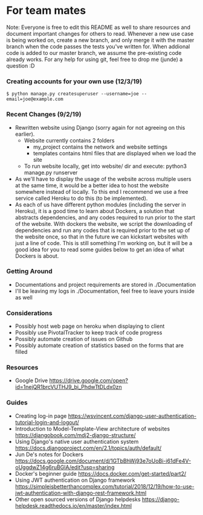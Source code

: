 # For team mates
Note: Everyone is free to edit this README as well to share resources and document important changes for others to read.
Whenever a new use case is being worked on, create a new branch, and only merge it with the master branch when the code passes the tests you've written for. When addional code is added to our master branch, we assume the pre-existing code already works. For any help for using git, feel free to drop me (junde) a question :D

### Creating accounts for your own use (12/3/19)
```
$ python manage.py createsuperuser --username=joe --email=joe@example.com
```


### Recent Changes (9/2/19)
- Rewritten website using Django (sorry again for not agreeing on this earlier).
  - Website currently contains 2 folders
    - my_project contains the network and website settings
    - templates contains html files that are displayed when we load the site
  - To run website locally, get into website/ dir and execute:
    python3 manage.py runserver
- As we'll have to display the usage of the website across multiple users at the same time, it would be a better idea to host the website somewhere instead of locally. To this end I recommend we use a free service called Heroku to do this (to be implemented).
- As each of us have different python modules (including the server in Heroku), it is a good time to learn about Dockers, a solution that abstracts dependencies, and any codes required to run prior to the start of the website. With dockers the website, we script the downloading of dependencies and run any codes that is required prior to the set up of the website once, so that in the future we can kickstart websites with just a line of code. This is still something I'm working on, but it will be a good idea for you to read some guides below to get an idea of what Dockers is about.

### Getting Around
- Documentations and project requirements are stored in ./Documentation
- I'll be leaving my logs in ./Documentation, feel free to leave yours inside as well

### Considerations
- Possibly host web page on heroku when displaying to client
- Possibly use PivotalTracker to keep track of code progress
- Possibly automate creation of issues on Github
- Possibly automate creation of statistics based on the forms that are filled

### Resources
- Google Drive
https://drive.google.com/open?id=1nejQR1brcVUTHJ9_bi_PhdwTtDLdx0zn

### Guides
- Creating log-in page
https://wsvincent.com/django-user-authentication-tutorial-login-and-logout/
- Introduction to Model-Template-View architecture of websites
https://djangobook.com/mdj2-django-structure/
- Using Django's native user authentication system
https://docs.djangoproject.com/en/2.1/topics/auth/default/
- Jun De's notes for Dockers
https://docs.google.com/document/d/1GTbBhWj93e7oUoBi-i61dFe4V-oUggdwZ14g6ruBGlA/edit?usp=sharing
- Docker's beginner guide
https://docs.docker.com/get-started/part2/
- Using JWT authentication on Django framework
https://simpleisbetterthancomplex.com/tutorial/2018/12/19/how-to-use-jwt-authentication-with-django-rest-framework.html
- Other open sourced versions of Django helpdesks 
https://django-helpdesk.readthedocs.io/en/master/index.html

